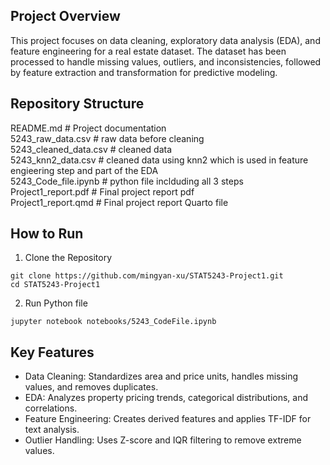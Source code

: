 ## Project Overview
This project focuses on data cleaning, exploratory data analysis (EDA), and feature engineering for a real estate dataset. The dataset has been processed to handle missing values, outliers, and inconsistencies, followed by feature extraction and transformation for predictive modeling.

## Repository Structure
README.md                  # Project documentation   
5243_raw_data.csv          # raw data before cleaning  
5243_cleaned_data.csv      # cleaned data  
5243_knn2_data.csv         # cleaned data using knn2 which is used in feature engieering step and part of the EDA  
5243_Code_file.ipynb       # python file inclduding all 3 steps  
Project1_report.pdf        # Final project report pdf  
Project1_report.qmd        # Final project report Quarto file  

## How to Run

1. Clone the Repository
```{python} 
git clone https://github.com/mingyan-xu/STAT5243-Project1.git  
cd STAT5243-Project1
```

2. Run Python file
```{python} 
jupyter notebook notebooks/5243_CodeFile.ipynb
```


## Key Features
- Data Cleaning: Standardizes area and price units, handles missing values, and removes duplicates.  
- EDA: Analyzes property pricing trends, categorical distributions, and correlations.  
- Feature Engineering: Creates derived features and applies TF-IDF for text analysis.  
- Outlier Handling: Uses Z-score and IQR filtering to remove extreme values.  
